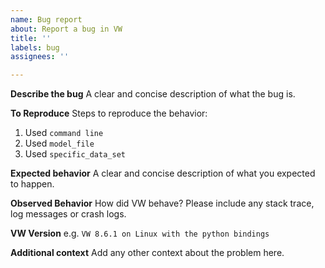 ```yaml
---
name: Bug report
about: Report a bug in VW
title: ''
labels: bug
assignees: ''

---
```


**Describe the bug**
A clear and concise description of what the bug is.

**To Reproduce**
Steps to reproduce the behavior:
1. Used `command line`
2. Used `model_file`
3. Used `specific_data_set`

**Expected behavior**
A clear and concise description of what you expected to happen.

**Observed Behavior**
How did VW behave? Please include any stack trace, log messages or crash logs.

**VW Version**
e.g. `VW 8.6.1 on Linux with the python bindings`

**Additional context**
Add any other context about the problem here.

